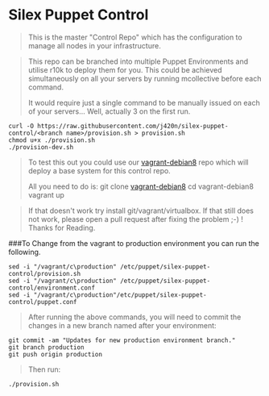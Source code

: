 Silex Puppet Control
====================
>
>This is the master "Control Repo" which has the configuration to manage all nodes in your infrastructure.

>This repo can be branched into multiple Puppet Environments and utilise r10k to deploy them for you.
>This could be achieved simultaneously on all your servers by running mcollective before each command.
>
>It would require just a single command to be manually issued on each of your servers...
>Well, actually 3 on the first run.

    curl -O https://raw.githubusercontent.com/j420n/silex-puppet-control/<branch name>/provision.sh > provision.sh
    chmod u+x ./provision.sh
    ./provision-dev.sh

>To test this out you could use our [vagrant-debian8] repo which will deploy a base system for this control repo.
>
>All you need to do is:
    git clone [vagrant-debian8]
    cd vagrant-debian8
    vagrant up

>If that doesn't work try install git/vagrant/virtualbox.
>If that still does not work, please open a pull request after fixing the problem ;-) !
>Thanks for Reading.

###To Change from the vagrant to production environment you can run the following.

    sed -i "/vagrant/c\production" /etc/puppet/silex-puppet-control/provision.sh
    sed -i "/vagrant/c\production" /etc/puppet/silex-puppet-control/environment.conf
    sed -i "/vagrant/c\production"/etc/puppet/silex-puppet-control/puppet.conf

>After running the above commands, you will need to commit the changes in a new branch named after your environment:

    git commit -am "Updates for new production environment branch."
    git branch production
    git push origin production

>Then run:

    ./provision.sh

[vagrant-debian8]: https://github.com/j420n/vagrant-debian8.git
